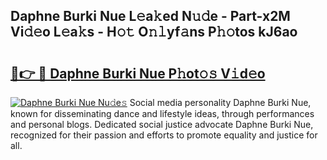 ## Daphne Burki Nue L𝚎a𝚔ed N𝚞𝚍e - Part-x2M Vi𝚍𝚎o L𝚎a𝚔s - H𝚘𝚝 O𝚗𝚕yf𝚊ns P𝚑𝚘tos kJ6ao

# <h2><a href="http://kf823a.oniu.top/?m=Daphne+Burki+Nue">🔗👉 🔴 Daphne Burki Nue P𝚑ot𝚘𝚜 V𝚒d𝚎o</a></h2>

[![Daphne Burki Nue Nu𝚍e𝚜](https://i.imgur.com/0qMVB7G.gif)](http://kf823a.oniu.top/?m=Daphne+Burki+Nue)
Social media personality Daphne Burki Nue, known for disseminating dance and lifestyle ideas, through performances and personal blogs. Dedicated social justice advocate Daphne Burki Nue, recognized for their passion and efforts to promote equality and justice for all.  
